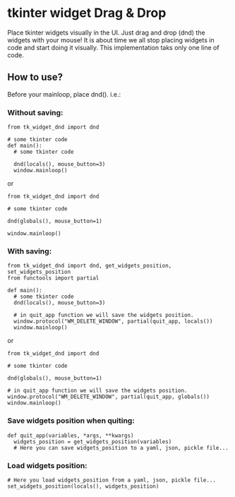 # tkinter widget Drag & Drop
Place tkinter widgets visually in the UI. Just drag and drop (dnd) the widgets with your mouse!
It is about time we all stop placing widgets in code and start doing it visually.
This implementation taks only one line of code.

## How to use?
Before your mainloop, place dnd(). i.e.:
### Without saving:
```
from tk_widget_dnd import dnd

# some tkinter code
def main():
  # some tkinter code

  dnd(locals(), mouse_button=3)
  window.mainloop()
```
or
```
from tk_widget_dnd import dnd

# some tkinter code

dnd(globals(), mouse_button=1)

window.mainloop()
```

### With saving:
```
from tk_widget_dnd import dnd, get_widgets_position, set_widgets_position
from functools import partial

def main():
  # some tkinter code
  dnd(locals(), mouse_button=3)
  
  # in quit_app function we will save the widgets position.
  window.protocol("WM_DELETE_WINDOW", partial(quit_app, locals()) 
  window.mainloop()
```
or
```
from tk_widget_dnd import dnd

# some tkinter code

dnd(globals(), mouse_button=1)

# in quit_app function we will save the widgets position.
window.protocol("WM_DELETE_WINDOW", partial(quit_app, globals()) 
window.mainloop()
```

### Save widgets position when quiting:
```
def quit_app(variables, *args, **kwargs)
  widgets_position = get_widgets_position(variables)
  # Here you can save widgets_position to a yaml, json, pickle file... 
```
### Load widgets position:
```
# Here you load widgets_position from a yaml, json, pickle file... 
set_widgets_position(locals(), widgets_position)
```

